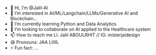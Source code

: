 - 👋 Hi, I’m @Jalil-AI
- 👀 I’m interested in AI/ML/Langchain/LLMs/Generative AI and Blockchain...
- 🌱 I’m currently learning Python and Data Analytics
- 💞️ I’m looking to collaborate on AI applied to the Healthcare system
- 📫 How to reach me Li: Jalil ABOULRHIT  // IG: misterjaidesign
- 😄 Pronouns: JAA LIIIIL
- ⚡ Fun fact: ...

<!---
Jalil-AI/Jalil-AI is a ✨ special ✨ repository because its `README.md` (this file) appears on your GitHub profile.
You can click the Preview link to take a look at your changes.
--->
